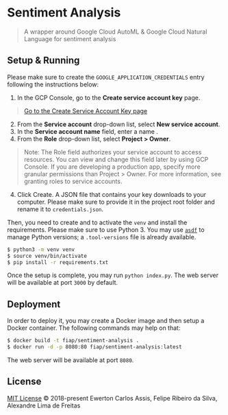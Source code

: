 # Sentiment Analysis

> A wrapper around Google Cloud AutoML & Google Cloud Natural Language for sentiment analysis

## Setup & Running

Please make sure to create the `GOOGLE_APPLICATION_CREDENTIALS` entry following the
instructions below:

1. In the GCP Console, go to the **Create service account key** page.
  > [Go to the Create Service Account Key page](https://console.cloud.google.com/apis/credentials/serviceaccountkey)
2. From the **Service account** drop-down list, select **New service account**.
3. In the **Service account name** field, enter a name .
4. From the **Role** drop-down list, select **Project > Owner**.
  > Note: The Role field authorizes your service account to access resources. You can view and
  > change this field later by using GCP Console. If you are developing a production app, specify
  > more granular permissions than Project > Owner. For more information, see granting roles to
  > service accounts.
4. Click Create. A JSON file that contains your key downloads to your computer. Please make sure to
provide it in the project root folder and rename it to `credentials.json`.

Then, you need to create and to activate the `venv` and install the requirements. Please make sure
to use Python 3. You may use [`asdf`](https://github.com/asdf-vm/asdf) to manage Python versions; a
`.tool-versions` file is already available.

```sh
$ python3 -m venv venv
$ source venv/bin/activate
$ pip install -r requirements.txt
```

Once the setup is complete, you may run `python index.py`. The web server will be available at
port `3000` by default.

## Deployment

In order to deploy it, you may create a Docker image and then setup a Docker container. The following
commands may help on that:

```sh
$ docker build -t fiap/sentiment-analysis .
$ docker run -d -p 8080:80 fiap/sentiment-analysis:latest
```

The web server will be available at port `8080`.

## License

[MIT License](LICENSE) &copy; 2018-present Ewerton Carlos Assis, Felipe Ribeiro da Silva,
Alexandre Lima de Freitas
